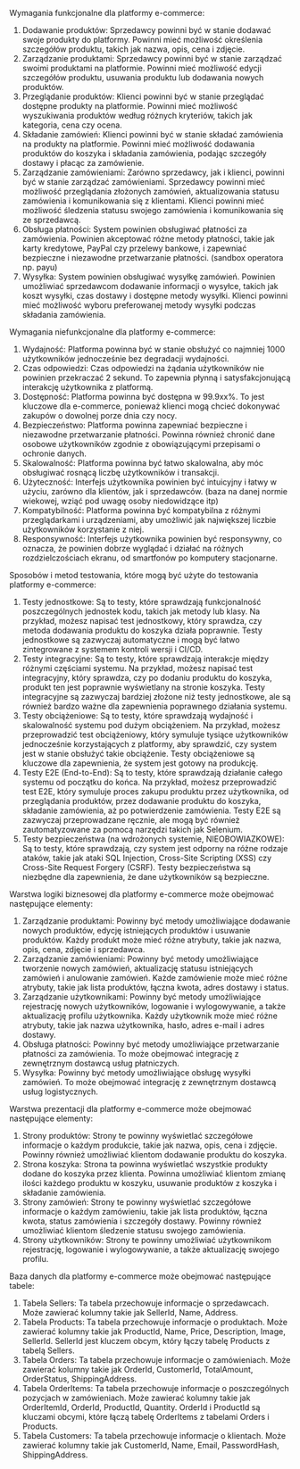 Wymagania funkcjonalne dla platformy e-commerce:
1.  Dodawanie produktów: Sprzedawcy powinni być w stanie dodawać swoje produkty do platformy. Powinni mieć możliwość określenia szczegółów produktu, takich jak nazwa, opis, cena i zdjęcie.
2.  Zarządzanie produktami: Sprzedawcy powinni być w stanie zarządzać swoimi produktami na platformie. Powinni mieć możliwość edycji szczegółów produktu, usuwania produktu lub dodawania nowych produktów.
3.  Przeglądanie produktów: Klienci powinni być w stanie przeglądać dostępne produkty na platformie. Powinni mieć możliwość wyszukiwania produktów według różnych kryteriów, takich jak kategoria, cena czy ocena.
4.  Składanie zamówień: Klienci powinni być w stanie składać zamówienia na produkty na platformie. Powinni mieć możliwość dodawania produktów do koszyka i składania zamówienia, podając szczegóły dostawy i płacąc za zamówienie.
5.  Zarządzanie zamówieniami: Zarówno sprzedawcy, jak i klienci, powinni być w stanie zarządzać zamówieniami. Sprzedawcy powinni mieć możliwość przeglądania złożonych zamówień, aktualizowania statusu zamówienia i komunikowania się z klientami. Klienci powinni mieć możliwość śledzenia statusu swojego zamówienia i komunikowania się ze sprzedawcą.
6.  Obsługa płatności: System powinien obsługiwać płatności za zamówienia. Powinien akceptować różne metody płatności, takie jak karty kredytowe, PayPal czy przelewy bankowe, i zapewniać bezpieczne i niezawodne przetwarzanie płatności. (sandbox operatora np. payu)
7.  Wysyłka: System powinien obsługiwać wysyłkę zamówień. Powinien umożliwiać sprzedawcom dodawanie informacji o wysyłce, takich jak koszt wysyłki, czas dostawy i dostępne metody wysyłki. Klienci powinni mieć możliwość wyboru preferowanej metody wysyłki podczas składania zamówienia.

Wymagania niefunkcjonalne dla platformy e-commerce:
1.  Wydajność: Platforma powinna być w stanie obsłużyć co najmniej 1000 użytkowników jednocześnie bez degradacji wydajności.
2.  Czas odpowiedzi: Czas odpowiedzi na żądania użytkowników nie powinien przekraczać 2 sekund. To zapewnia płynną i satysfakcjonującą interakcję użytkownika z platformą.
3.  Dostępność: Platforma powinna być dostępna w 99.9xx%. To jest kluczowe dla e-commerce, ponieważ klienci mogą chcieć dokonywać zakupów o dowolnej porze dnia czy nocy.
4.  Bezpieczeństwo: Platforma powinna zapewniać bezpieczne i niezawodne przetwarzanie płatności. Powinna również chronić dane osobowe użytkowników zgodnie z obowiązującymi przepisami o ochronie danych.
5.  Skalowalność: Platforma powinna być łatwo skalowalna, aby móc obsługiwać rosnącą liczbę użytkowników i transakcji.
6.  Użyteczność: Interfejs użytkownika powinien być intuicyjny i łatwy w użyciu, zarówno dla klientów, jak i sprzedawców. (baza na danej normie wiekowej, wziąć pod uwagę osoby niedowidzące itp)
7.  Kompatybilność: Platforma powinna być kompatybilna z różnymi przeglądarkami i urządzeniami, aby umożliwić jak największej liczbie użytkowników korzystanie z niej.
8.  Responsywność: Interfejs użytkownika powinien być responsywny, co oznacza, że powinien dobrze wyglądać i działać na różnych rozdzielczościach ekranu, od smartfonów po komputery stacjonarne.

Sposobów i metod testowania, które mogą być użyte do testowania platformy e-commerce:
1.	Testy jednostkowe: Są to testy, które sprawdzają funkcjonalność poszczególnych jednostek kodu, takich jak metody lub klasy. Na przykład, możesz napisać test jednostkowy, który sprawdza, czy metoda dodawania produktu do koszyka działa poprawnie. Testy jednostkowe są zazwyczaj automatyczne i mogą być łatwo zintegrowane z systemem kontroli wersji i CI/CD.
2.	Testy integracyjne: Są to testy, które sprawdzają interakcje między różnymi częściami systemu. Na przykład, możesz napisać test integracyjny, który sprawdza, czy po dodaniu produktu do koszyka, produkt ten jest poprawnie wyświetlany na stronie koszyka. Testy integracyjne są zazwyczaj bardziej złożone niż testy jednostkowe, ale są również bardzo ważne dla zapewnienia poprawnego działania systemu.
3.	Testy obciążeniowe: Są to testy, które sprawdzają wydajność i skalowalność systemu pod dużym obciążeniem. Na przykład, możesz przeprowadzić test obciążeniowy, który symuluje tysiące użytkowników jednocześnie korzystających z platformy, aby sprawdzić, czy system jest w stanie obsłużyć takie obciążenie. Testy obciążeniowe są kluczowe dla zapewnienia, że system jest gotowy na produkcję.
4.	Testy E2E (End-to-End): Są to testy, które sprawdzają działanie całego systemu od początku do końca. Na przykład, możesz przeprowadzić test E2E, który symuluje proces zakupu produktu przez użytkownika, od przeglądania produktów, przez dodawanie produktu do koszyka, składanie zamówienia, aż po potwierdzenie zamówienia. Testy E2E są zazwyczaj przeprowadzane ręcznie, ale mogą być również zautomatyzowane za pomocą narzędzi takich jak Selenium.
5.	Testy bezpieczeństwa (na wdrożonych systemie, NIEOBOWIAZKOWE): Są to testy, które sprawdzają, czy system jest odporny na różne rodzaje ataków, takie jak ataki SQL Injection, Cross-Site Scripting (XSS) czy Cross-Site Request Forgery (CSRF). Testy bezpieczeństwa są niezbędne dla zapewnienia, że dane użytkowników są bezpieczne.

Warstwa logiki biznesowej dla platformy e-commerce może obejmować następujące elementy:
1.	Zarządzanie produktami: Powinny być metody umożliwiające dodawanie nowych produktów, edycję istniejących produktów i usuwanie produktów. Każdy produkt może mieć różne atrybuty, takie jak nazwa, opis, cena, zdjęcie i sprzedawca.
2.	Zarządzanie zamówieniami: Powinny być metody umożliwiające tworzenie nowych zamówień, aktualizację statusu istniejących zamówień i anulowanie zamówień. Każde zamówienie może mieć różne atrybuty, takie jak lista produktów, łączna kwota, adres dostawy i status.
3.	Zarządzanie użytkownikami: Powinny być metody umożliwiające rejestrację nowych użytkowników, logowanie i wylogowywanie, a także aktualizację profilu użytkownika. Każdy użytkownik może mieć różne atrybuty, takie jak nazwa użytkownika, hasło, adres e-mail i adres dostawy.
4.	Obsługa płatności: Powinny być metody umożliwiające przetwarzanie płatności za zamówienia. To może obejmować integrację z zewnętrznym dostawcą usług płatniczych.
5.	Wysyłka: Powinny być metody umożliwiające obsługę wysyłki zamówień. To może obejmować integrację z zewnętrznym dostawcą usług logistycznych.

Warstwa prezentacji dla platformy e-commerce może obejmować następujące elementy:
1.	Strony produktów: Strony te powinny wyświetlać szczegółowe informacje o każdym produkcie, takie jak nazwa, opis, cena i zdjęcie. Powinny również umożliwiać klientom dodawanie produktu do koszyka.
2.	Strona koszyka: Strona ta powinna wyświetlać wszystkie produkty dodane do koszyka przez klienta. Powinna umożliwiać klientom zmianę ilości każdego produktu w koszyku, usuwanie produktów z koszyka i składanie zamówienia.
3.	Strony zamówień: Strony te powinny wyświetlać szczegółowe informacje o każdym zamówieniu, takie jak lista produktów, łączna kwota, status zamówienia i szczegóły dostawy. Powinny również umożliwiać klientom śledzenie statusu swojego zamówienia.
4.	Strony użytkowników: Strony te powinny umożliwiać użytkownikom rejestrację, logowanie i wylogowywanie, a także aktualizację swojego profilu.

Baza danych dla platformy e-commerce może obejmować następujące tabele:
1.	Tabela Sellers: Ta tabela przechowuje informacje o sprzedawcach. Może zawierać kolumny takie jak SellerId, Name, Address.
2.	Tabela Products: Ta tabela przechowuje informacje o produktach. Może zawierać kolumny takie jak ProductId, Name, Price, Description, Image, SellerId. SellerId jest kluczem obcym, który łączy tabelę Products z tabelą Sellers.
3.	Tabela Orders: Ta tabela przechowuje informacje o zamówieniach. Może zawierać kolumny takie jak OrderId, CustomerId, TotalAmount, OrderStatus, ShippingAddress.
4.	Tabela OrderItems: Ta tabela przechowuje informacje o poszczególnych pozycjach w zamówieniach. Może zawierać kolumny takie jak OrderItemId, OrderId, ProductId, Quantity. OrderId i ProductId są kluczami obcymi, które łączą tabelę OrderItems z tabelami Orders i Products.
5.	Tabela Customers: Ta tabela przechowuje informacje o klientach. Może zawierać kolumny takie jak CustomerId, Name, Email, PasswordHash, ShippingAddress.
